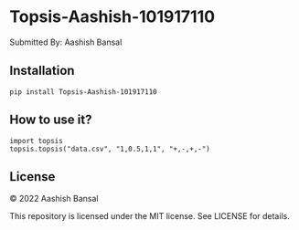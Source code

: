 # Topsis-Aashish-101917110

Submitted By: Aashish Bansal

## Installation

```pip install Topsis-Aashish-101917110```

## How to use it?

```
import topsis
topsis.topsis("data.csv", "1,0.5,1,1", "+,-,+,-")
```

## License

© 2022 Aashish Bansal

This repository is licensed under the MIT license. See LICENSE for details.
